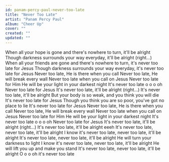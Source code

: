 ```yaml
---
id: panam-percy-paul-never-too-late
title: "Never Too Late"
artist: "Panam Percy Paul"
album: "Cheer Up"
cover: ""
created: ""
updated: ""
---
```


When all your hope is gone and there's nowhere to turn, it'll be alright
Though darkness surrounds your way everyday, it'll be alright (right...)
When all your friends are gone and there's nowhere to turn, it's never too late for Jesus
Though darkness surrounds your way everyday, it's never too late for Jesus
Never too late, He is there when you call
Never too late, He will break every wall
Never too late when you call on Jesus
Never too late for Him
He will be your light in your darkest night
It's never too late o o o oh
Never too late for Jesus
It's never too late, it'll be alright (right...)
It's never too late, it'll be alright
But your body is so weak, and you think you will die
It's never too late for Jesus
Though you think you are so poor, you've got no place to lie
It's never too late for Jesus
Never too late, He is there when you call
Never too late, He will break every wall
Never too late when you call on Jesus
Never too late for Him
He will be your light in your darkest night
It's never too late o o o oh
Never too late for Jesus
It's never too late, it'll be alright (right...)
It's never too late, it'll be alright eeeh
It's never too late, never too late, it'll be alright
I know it's never too late, never too late, it'll be alright
It's never too late, never too late, it'll be alright
He will turn your darkness to light
I know it's never too late, never too late, it'll be alright
He will lift you up and make you stand
It's never too late, never too late, it'll be alright
O o o oh it's never too late